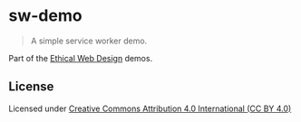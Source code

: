 # sw-demo

> A simple service worker demo.

Part of the [Ethical Web Design](https://ethicalweb.org/) demos.


## License
Licensed under [Creative Commons Attribution 4.0 International (CC BY 4.0)](https://creativecommons.org/licenses/by/4.0/)
